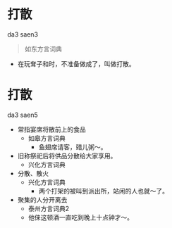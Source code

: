 # 打散
da3 saen3
> 如东方言词典
- 在玩耷子和时，不准备做成了，叫做打散。

# 打散
da3 saen5
+ 常指宴席将散前上的食品
  * 如皋方言词典
    - 鱼翅席请客，䜺儿粥～。
+ 旧称祭祀后将供品分散给大家享用。
  * 兴化方言词典
+ 分散、散火
  * 兴化方言词典
    - 两个打架的被叫到派出所，站闲的人也就～了。
+ 聚集的人分开离去
  * 泰州方言词典2
  - 他俫这顿酒一直吃到晚上十点钟才～。
